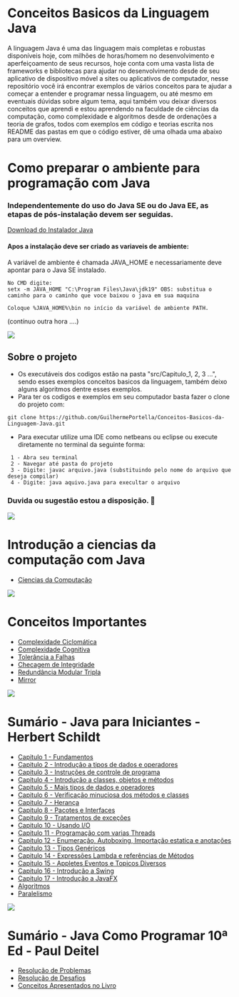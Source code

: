 # Conceitos Basicos da Linguagem Java

A linguagem Java é uma das linguagem mais completas e robustas disponíveis hoje, com milhões de horas/homem no desenvolvimento e aperfeiçoamento de seus recursos, hoje  conta com uma vasta lista de frameworks e bibliotecas para ajudar no desenvolvimento desde de seu aplicativo de dispositivo móvel a sites ou aplicativos de computador, nesse repositório você irá encontrar exemplos de vários conceitos para te ajudar a começar a entender e programar nessa linguagem, ou até mesmo em eventuais dúvidas sobre algum tema, aqui também vou deixar diversos conceitos que aprendi e estou aprendendo na faculdade de ciências da computação, como complexidade e algoritmos desde de ordenações a teoria de grafos, todos com exemplos em código e teorias escrita nos README das pastas em que o código estiver,  dê uma olhada uma abaixo para um overview.


# Como preparar o ambiente para programação com Java

###  Independentemente do uso do Java SE ou do Java EE, as etapas de pós-instalação devem ser seguidas.
[Download do Instalador Java](https://www.oracle.com/java/technologies/downloads/)
 
 #### Apos a instalação deve ser criado as variaveis de ambiente: 
 
 A variável de ambiente é chamada JAVA_HOME e necessariamente deve apontar para o Java SE instalado. 
 ~~~
 No CMD digite:
 setx -m JAVA_HOME "C:\Program Files\Java\jdk19" OBS: substitua o caminho para o caminho que voce baixou o java em sua maquina
 
 Coloque %JAVA_HOME%\bin no início da variável de ambiente PATH.
 ~~~
 (contínuo outra hora ....)

![](https://i.imgur.com/waxVImv.png)
 ## Sobre o projeto

- Os executáveis dos codigos estão na pasta "src/Capitulo_1, 2, 3 ...", sendo esses exemplos conceitos basicos da linguagem, também deixo alguns algoritmos dentre esses exemplos.
- Para ter os codigos e exemplos em seu computador basta fazer o clone do projeto com:     
~~~ 
git clone https://github.com/GuilhermePortella/Conceitos-Basicos-da-Linguagem-Java.git
~~~

- Para executar utilize uma IDE como netbeans ou eclipse ou execute diretamente no terminal da seguinte forma:
~~~
 1 - Abra seu terminal
 2 - Navegar até pasta do projeto
 3 - Digite: javac arquivo.java (substituindo pelo nome do arquivo que deseja compilar)
 4 - Digite: java aquivo.java para execultar o arquivo 
~~~
 
### Duvida ou sugestão estou a disposição. 	:vulcan_salute:
 
 
![](https://i.imgur.com/waxVImv.png)
 

 
# Introdução a ciencias da computação com Java
  - [Ciencias da Computação](https://github.com/GuilhermePortella/IntroducaoCienciasComputacao)
 
 
 ![](https://i.imgur.com/waxVImv.png)
 
 
# Conceitos Importantes 
  - [Complexidade Ciclomática](https://github.com/GuilhermePortella/Conceitos-Basicos-da-Linguagem-Java/tree/main/src/Algoritmos/Complexidade/Ciclom%C3%A1tica)
  - [Complexidade Cognitiva](https://github.com/GuilhermePortella/Conceitos-Basicos-da-Linguagem-Java/tree/main/src/Algoritmos/Complexidade/Cognitiva)
  - [Tolerância a Falhas](https://pt.wikipedia.org/wiki/Toler%C3%A2ncia_a_falhas)
  - [Checagem de Integridade](https://pt.wikipedia.org/wiki/Checagem_de_integridade)
  - [Redundância Modular Tripla](https://pt.wikipedia.org/wiki/Redund%C3%A2ncia_modular_tripla)
  - [Mirror](https://pt.wikipedia.org/wiki/Mirror_(computa%C3%A7%C3%A3o))


![](https://i.imgur.com/waxVImv.png)

# Sumário - Java para Iniciantes - Herbert Schildt
 
  - [Capitulo 1 - Fundamentos](https://github.com/GuilhermePortella/Conceitos-Basicos-da-Linguagem-Java/tree/main/src/Capitulo_1_Fundamentos) 
  - [Capitulo 2 - Introdução a tipos de dados e operadores](https://github.com/GuilhermePortella/Conceitos-Basicos-da-Linguagem-Java/tree/main/src/Capitulo_2_Introdu%C3%A7%C3%A3o_a_Tipos_de_Dados_e_operadores)
  - [Capitulo 3 - Instruções de controle de programa](https://github.com/GuilhermePortella/Conceitos-Basicos-da-Linguagem-Java/tree/main/src/Capitulo_3_Instru%C3%A7%C3%B5es_de_Controle_de_Programa)
  - [Capitulo 4 - Introdução a classes, objetos e métodos](https://github.com/GuilhermePortella/Conceitos-Basicos-da-Linguagem-Java/tree/main/src/Capitulo_4_Introducao_a_Classes_Objetos_e_Metodos)
  - [Capitulo 5 - Mais tipos de dados e operadores](https://github.com/GuilhermePortella/Conceitos-Basicos-da-Linguagem-Java/tree/main/src/Capitulo_5_Mais_tipos_de_Dados_e_Operadores)
  - [Capitulo 6 - Verificação minuciosa dos métodos e classes](https://github.com/GuilhermePortella/Conceitos-Basicos-da-Linguagem-Java/tree/main/src/Capitulo_6_Verificacao_Minuciosa_dos_Metodos_e_Classes)
  - [Capitulo 7 - Herança](https://github.com/GuilhermePortella/Conceitos-Basicos-da-Linguagem-Java/tree/main/src/Capitulo_7_Heranca)
  - [Capitulo 8 - Pacotes e Interfaces](https://github.com/GuilhermePortella/Conceitos-Basicos-da-Linguagem-Java/tree/main/src/Capitulo_8_Pacotes_e_Interfaces)
  - [Capitulo 9 - Tratamentos de exceções](https://github.com/GuilhermePortella/Conceitos-Basicos-da-Linguagem-Java/tree/main/src/Capitulo_9_Tratamentos_de_Excecoes)
  - [Capitulo 10 - Usando I/O](https://github.com/GuilhermePortella/Conceitos-Basicos-da-Linguagem-Java/tree/main/src/Capitulo_10_Usando_IO)
  - [Capitulo 11 - Programação com varias Threads](https://github.com/GuilhermePortella/Conceitos-Basicos-da-Linguagem-Java/tree/main/src/Capitulo_11_Programacao_com_Varias_Threads)
  - [Capitulo 12 - Enumeração, Autoboxing, Importação estatica e anotações](https://github.com/GuilhermePortella/Conceitos-Basicos-da-Linguagem-Java/tree/main/src/Capitulo_12_Enumeracao_Autoboxing_Importacao_estatica_e_anotacoes)
  - [Capitulo 13 - Tipos Genéricos](https://github.com/GuilhermePortella/Conceitos-Basicos-da-Linguagem-Java/tree/main/src/Capitulo_13_Tipos_Genericos)
  - [Capitulo 14 - Expressões Lambda e referências de Métodos](https://github.com/GuilhermePortella/Conceitos-Basicos-da-Linguagem-Java/tree/main/src/Capitulo_14_Expressoes_Lambda_e_Referencias_de_Metodos)
  - [Capitulo 15 - Appletes Eventos e Topicos Diversos](https://github.com/GuilhermePortella/Conceitos-Basicos-da-Linguagem-Java/tree/main/src/Capitulo_15_Applets_Eventos_e_Topicos_Diversos)
  - [Capitulo 16 - Introdução a Swing](https://github.com/GuilhermePortella/Conceitos-Basicos-da-Linguagem-Java/tree/main/src/Capitulo_16_Introducao_a_Swing)
  - [Capitulo 17 - Introdução a JavaFX](https://github.com/GuilhermePortella/Conceitos-Basicos-da-Linguagem-Java/tree/main/src/Capitulo_17_Introducao_a_JavaFX)
  - [Algoritmos](https://github.com/GuilhermePortella/Conceitos-Basicos-da-Linguagem-Java/tree/main/src/Algoritmos)
  - [Paralelismo](https://github.com/GuilhermePortella/Conceitos-Basicos-da-Linguagem-Java/tree/main/src/Paralelismo)


 ![](https://i.imgur.com/waxVImv.png)
  
  # Sumário - Java Como Programar 10ª Ed - Paul Deitel
  
  - [Resolução de Problemas]()
  - [Resolução de Desafios]()
  - [Conceitos Apresentados no Livro]()
